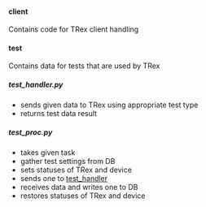 #### client
Contains code for TRex client handling

#### test
Contains data for tests that are used by TRex

##### *test_handler.py*

* sends given data to TRex using appropriate test type
* returns test data result

##### *test_proc.py*

* takes given task
* gather test settings from DB
* sets statuses of TRex and device
* sends one to [test_handler](#test_handler)
* receives data and writes one to DB
* restores statuses of TRex and device
